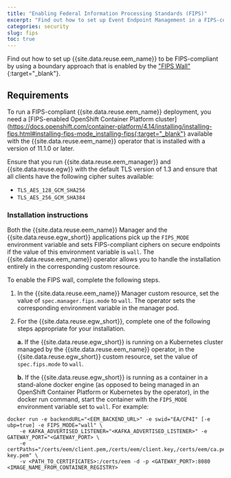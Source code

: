 ```yaml
---
title: "Enabling Federal Information Processing Standards (FIPS)"
excerpt: "Find out how to set up Event Endpoint Management in a FIPS-compliant manner."
categories: security
slug: fips
toc: true
---
```


Find out how to set up {{site.data.reuse.eem_name}} to be FIPS-compliant by using a boundary approach that is enabled by the ["FIPS Wall"](https://www.ibm.com/docs/en/cloud-paks/cp-integration/2023.4?topic=reference-fips-compliance){:target="_blank"}.


## Requirements

To run a FIPS-compliant {{site.data.reuse.eem_name}} deployment, you need a [FIPS-enabled OpenShift Container Platform cluster](https://docs.openshift.com/container-platform/4.14/installing/installing-fips.html#installing-fips-mode_installing-fips{:target="_blank"} available with the {{site.data.reuse.eem_name}} operator that is installed with a version of 11.1.0 or later.

Ensure that you run {{site.data.reuse.eem_manager}} and {{site.data.reuse.egw}} with the default TLS version of 1.3 and ensure that all clients have the following cipher suites available:
- `TLS_AES_128_GCM_SHA256`
- `TLS_AES_256_GCM_SHA384`

### Installation instructions

Both the {{site.data.reuse.eem_name}} Manager and the {{site.data.reuse.egw_short}} applications pick up the `FIPS_MODE` environment variable and sets FIPS-compliant ciphers on secure endpoints if the value of this environment variable is `wall`. The {{site.data.reuse.eem_name}} operator allows you to handle the installation entirely in the corresponding custom resource. 

To enable the FIPS wall, complete the following steps.

1. In the {{site.data.reuse.eem_name}} Manager custom resource, set the value of `spec.manager.fips.mode` to `wall`.  The operator sets the corresponding environment variable in the manager pod.

1. For the {{site.data.reuse.egw_short}}, complete one of the following steps appropriate for your installation.

    **a.** If the {{site.data.reuse.egw_short}} is running on a Kubernetes cluster managed by the {{site.data.reuse.eem_name}} operator, in the {{site.data.reuse.egw_short}} custom resource, set the value of `spec.fips.mode` to `wall`.  

    **b.** If the {{site.data.reuse.egw_short}} is running as a container in a stand-alone docker engine (as opposed to being managed in an OpenShift Container Platform or Kubernetes by the operator), in the docker run command, start the container with the `FIPS_MODE` environment variable set to `wall`. For example:

```shell
docker run -e backendURL="<EEM_BACKEND_URL>" -e swid="EA/CP4I" [-e ubp=true] -e FIPS_MODE="wall" \
    -e KAFKA_ADVERTISED_LISTENER="<KAFKA_ADVERTISED_LISTENER>" -e GATEWAY_PORT="<GATEWAY_PORT> \
    -e certPaths="/certs/eem/client.pem,/certs/eem/client.key,/certs/eem/ca.pem,/certs/eem/egwclient.pem,/certs/eem/egwclient-key.pem" \
    -v <PATH_TO_CERTIFICATES>:/certs/eem -d -p <GATEWAY_PORT>:8080 <IMAGE_NAME_FROM_CONTAINER_REGISTRY>
```
